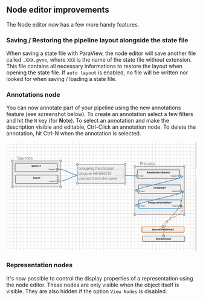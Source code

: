 ## Node editor improvements

The Node editor now has a few more handy features.

### Saving / Restoring the pipeline layout alongside the state file

When saving a state file with ParaView, the node editor will save another file called `.XXX.pvne`, where `XXX` is the name of the state file without extension.
This file contains all necessary informations to restore the layout when opening the state file.
If `auto layout` is enabled, no file will be written nor looked for when saving / loading a state file.

### Annotations node

You can now annotate part of your pipeline using the new annotations feature (see screenshot below).
To create an annotation select a few filters and hit the `N` key (for **N**ote).
To select an annotation and make the description visible and editable, Ctrl-Click an annotation node.
To delete the annotation, hit Ctrl-N when the annotation is selected.

![node editor annotation example](node-editor-annotation.png)

### Representation nodes

It's now possible to control the display properties of a representation using the node editor.
These nodes are only visible when the object itself is visible. They are also hidden if the
option `View Nodes` is disabled.
